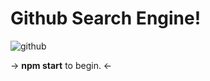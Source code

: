 # Github Search Engine!

![github](https://assets-cdn.github.com/images/modules/open_graph/github-octocat.png)

-> **npm start** to begin. <-
